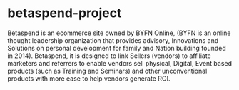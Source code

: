 # betaspend-project
Betaspend is an ecommerce site owned by BYFN  Online,  (BYFN is an online thought leadership organization that provides advisory, Innovations and Solutions on personal development for family and Nation building founded in 2014). Betaspend, it is designed to link Sellers (vendors) to affiliate marketers and referrers to enable vendors sell physical, Digital, Event based products (such as Training and Seminars) and other unconventional products with more ease to help vendors generate ROI. 
